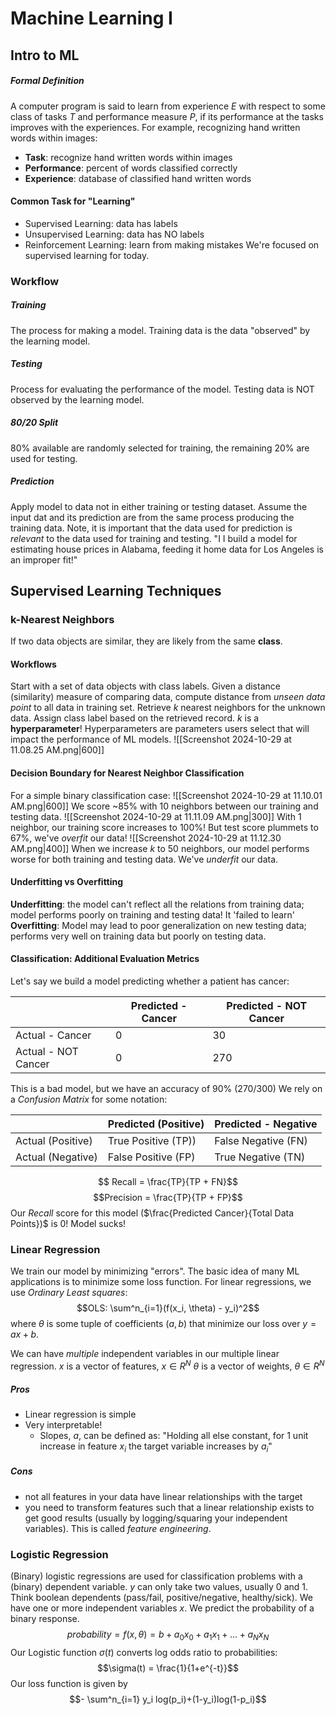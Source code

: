 # Machine Learning I
## Intro to ML
##### Formal Definition
A computer program is said to learn from experience $E$ with respect to some class of tasks $T$ and performance measure $P$, if its performance at the tasks improves with the experiences.
For example, recognizing hand written words within images:
- **Task**: recognize hand written words within images
- **Performance**: percent of words classified correctly
- **Experience**: database of classified hand written words

#### Common Task for "Learning"
- Supervised Learning: data has labels
- Unsupervised Learning: data has NO labels
- Reinforcement Learning: learn from making mistakes
We're focused on supervised learning for today.

### Workflow
##### Training
The process for making a model. Training data is the data "observed" by the learning model.
##### Testing
Process for evaluating the performance of the model. Testing data is NOT observed by the learning model.
##### 80/20 Split
80% available are randomly selected for training, the remaining 20% are used for testing.
##### Prediction
Apply model to data not in either training or testing dataset. Assume the input dat and its prediction are from the same process producing the training data. Note, it is important that the data used for prediction is *relevant* to the data used for training and testing.
"I I build a model for estimating house prices in Alabama, feeding it home data for Los Angeles is an improper fit!"

## Supervised Learning Techniques 
### k-Nearest Neighbors
If two data objects are similar, they are likely from the same **class**.
#### Workflows
Start with a set of data objects with class labels.
Given a distance (similarity) measure of comparing data, compute distance from *unseen data point* to all data in training set.
Retrieve $k$ nearest neighbors for the unknown data.
Assign class label based on the retrieved record.
$k$ is a **hyperparameter**! Hyperparameters are parameters users select that will impact the performance of ML models.
![[Screenshot 2024-10-29 at 11.08.25 AM.png|600]]
#### Decision Boundary for Nearest Neighbor Classification
For a simple binary classification case:
![[Screenshot 2024-10-29 at 11.10.01 AM.png|600]]
We score ~85% with 10 neighbors between our training and testing data.
![[Screenshot 2024-10-29 at 11.11.09 AM.png|300]]
With 1 neighbor, our training score increases to 100%! But test score plummets to 67%, we've *overfit* our data!
![[Screenshot 2024-10-29 at 11.12.30 AM.png|400]]
When we increase $k$ to 50 neighbors, our model performs worse for both training and testing data. We've *underfit* our data.

#### Underfitting vs Overfitting
**Underfitting**: the model can't reflect all the relations from training data; model performs poorly on training and testing data! It 'failed to learn'
**Overfitting**: Model may lead to poor generalization on new testing data; performs very well on training data but poorly on testing data.

#### Classification: Additional Evaluation Metrics
Let's say we build a model predicting whether a patient has cancer:

|                     | Predicted - Cancer | Predicted - NOT Cancer |
| ------------------- | ------------------ | ---------------------- |
| Actual - Cancer     | 0                  | 30                     |
| Actual - NOT Cancer | 0                  | 270                    |
This is a bad model, but we have an accuracy of 90% (270/300)
We rely on a *Confusion Matrix* for some notation:
 
|                   | Predicted (Positive) | Predicted - Negative |
| ----------------- | -------------------- | -------------------- |
| Actual (Positive) | True Positive (TP))  | False Negative (FN)  |
| Actual (Negative) | False Positive (FP)  | True Negative (TN)   |
$$ Recall = \frac{TP}{TP + FN}$$
$$Precision = \frac{TP}{TP + FP}$$
Our $Recall$ score for this model ($\frac{Predicted Cancer}{Total Data Points})$ is 0! Model sucks!

### Linear Regression
We train our model by minimizing "errors". The basic idea of many ML applications is to minimize some loss function. For linear regressions, we use *Ordinary Least squares*:
$$OLS: \sum^n_{i=1}(f(x_i, \theta) - y_i)^2$$
where $\theta$ is some tuple of coefficients $(a, b)$ that minimize our loss over $y=ax + b$.

We can have *multiple* independent variables in our multiple linear regression.
$x$ is a vector of features, $x \in R^N$
$\theta$ is a vector of weights, $\theta \in R^N$
##### Pros
- Linear regression is simple
- Very interpretable!
	- Slopes, $a$, can be defined as: "Holding all else constant, for 1 unit increase in feature $x_i$ the target variable increases by $a_i$"
##### Cons
- not all features in your data have linear relationships with the target
- you need to transform features such that a linear relationship exists to get good results (usually by logging/squaring your independent variables). This is called *feature engineering*.

### Logistic Regression
(Binary) logistic regressions are used for classification problems with a (binary) dependent variable.
$y$ can only take two values, usually 0 and 1. Think boolean dependents (pass/fail, positive/negative, healthy/sick).
We have one or more independent variables $x$.
We predict the probability of a binary response.
$$probability=f(x, \theta) = b + a_0 x_0 + a_1 x_1 + \dots + a_N x_N$$
Our Logistic function $\sigma(t)$ converts log odds ratio to probabilities:
$$\sigma(t) = \frac{1}{1+e^{-t}}$$
Our loss function is given by $$- \sum^n_{i=1} y_i log(p_i)+(1-y_i)log(1-p_i)$$
